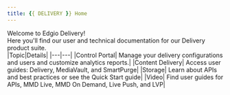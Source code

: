 ```yaml
---
title: {{ DELIVERY }} Home
---
```


Welcome to Edgio Delivery!
<br />
Here you'll find our user and technical documentation for our Delivery product suite.
<br />
|Topic|Details|
|---|---|
|Control Portal| Manage your delivery configurations and users and customize analytics reports.|
|Content Delivery| Access user guides: Delivery, MediaVault, and SmartPurge|
|Storage| Learn about APIs and best practices or see the Quick Start guide|
|Video| Find user guides for APIs, MMD Live, MMD On Demand, Live Push, and LVP|
